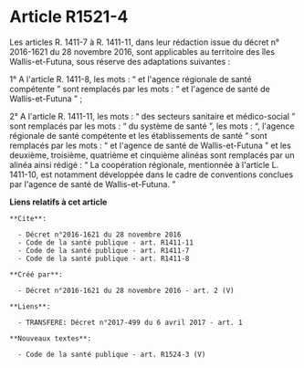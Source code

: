 # Article R1521-4

Les articles R. 1411-7 à R. 1411-11, dans leur rédaction issue du décret n° 2016-1621 du 28 novembre 2016, sont applicables
au territoire des îles Wallis-et-Futuna, sous réserve des adaptations suivantes : 

1° A l'article R. 1411-8, les mots : “ et l'agence régionale de santé compétente ” sont remplacés par les mots : “ et
l'agence de santé de Wallis-et-Futuna ” ; 

2° A l'article R. 1411-11, les mots : “ des secteurs sanitaire et médico-social ” sont remplacés par les mots : “ du système
de santé ”, les mots : “, l'agence régionale de santé compétente et les établissements de santé ” sont remplacés par les
mots : “ et l'agence de santé de Wallis-et-Futuna ” et les deuxième, troisième, quatrième et cinquième alinéas sont remplacés
par un alinéa ainsi rédigé : “ La coopération régionale, mentionnée à l'article L. 1411-10, est notamment développée dans le
cadre de conventions conclues par l'agence de santé de Wallis-et-Futuna. ”

**Liens relatifs à cet article**

	**Cite**:

	  - Décret n°2016-1621 du 28 novembre 2016
	  - Code de la santé publique - art. R1411-11
	  - Code de la santé publique - art. R1411-7
	  - Code de la santé publique - art. R1411-8

	**Créé par**:

	  - Décret n°2016-1621 du 28 novembre 2016 - art. 2 (V)

	**Liens**:

	  - TRANSFERE: Décret n°2017-499 du 6 avril 2017 - art. 1

	**Nouveaux textes**:

	  - Code de la santé publique - art. R1524-3 (V)
